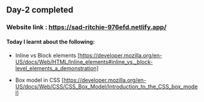 ## Day-2 completed

### Website link : https://sad-ritchie-976efd.netlify.app/

#### Today I learnt about the following:

- Inline vs Block elements [https://developer.mozilla.org/en-US/docs/Web/HTML/Inline_elements#inline_vs._block-level_elements_a_demonstration]

- Box model in CSS [https://developer.mozilla.org/en-US/docs/Web/CSS/CSS_Box_Model/Introduction_to_the_CSS_box_model]



